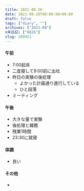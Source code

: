 ```yaml
---
title: 2021-08-26
date: 2021-08-26T00:00:00+09:00
draft: false
tags: ["diary", ""]
archives: ["2021-08"]
n年日記: ["0826"]
slug: 289921
---
```

#### 午前
- 7:00起床
- 二度寝して9:00前に出社
- 昨日の実験の後処理
  - よかった計画通り進行している
  - ひと段落
- ミーティング
#### 午後
- 大きな量で実験
- 後処理と雑務
- 残業1時間
- 23:30に就寝
#### 体調
- 良い
#### その他
- 